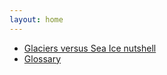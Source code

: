 ```yaml
---
layout: home
---
```


- [Glaciers versus Sea Ice nutshell](pages/GvSI)
- [Glossary](_pages/glossary)